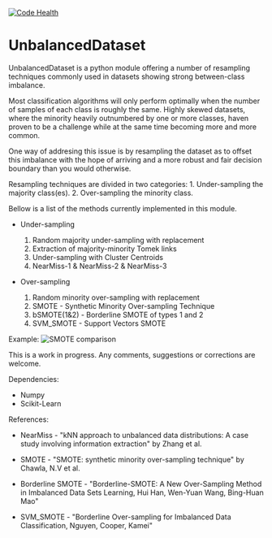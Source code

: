 [![Code Health](https://landscape.io/github/fmfn/UnbalancedDataset/master/landscape.svg?style=flat)](https://landscape.io/github/fmfn/UnbalancedDataset/master)

UnbalancedDataset
=================

UnbalancedDataset is a python module offering a number of resampling techniques commonly used in datasets showing strong between-class imbalance.

Most classification algorithms will only perform optimally when the number of samples of each class is roughly the same. Highly skewed datasets, where the minority heavily outnumbered by one or more classes, haven proven to be a challenge while at the same time becoming more and more common.

One way of addresing this issue is by resampling the dataset as to offset this imbalance with the hope of arriving and a more robust and fair decision boundary than you would otherwise.

Resampling techniques are divided in two categories:
    1. Under-sampling the majority class(es).
    2. Over-sampling the minority class.
    
Bellow is a list of the methods currently implemented in this module.

* Under-sampling
    1. Random majority under-sampling with replacement
    2. Extraction of majority-minority Tomek links
    3. Under-sampling with Cluster Centroids
    4. NearMiss-1 & NearMiss-2 & NearMiss-3

* Over-sampling
    1. Random minority over-sampling with replacement
    2. SMOTE - Synthetic Minority Over-sampling Technique
    3. bSMOTE(1&2) - Borderline SMOTE of types 1 and 2
    4. SVM_SMOTE - Support Vectors SMOTE

Example:
![SMOTE comparison](http://i.imgur.com/s8JHWPp.png)

This is a work in progress. Any comments, suggestions or corrections are welcome.

Dependencies:
* Numpy
* Scikit-Learn

References:

* NearMiss - "kNN approach to unbalanced data distributions: A case study involving information extraction" by Zhang et al.

* SMOTE - "SMOTE: synthetic minority over-sampling technique" by Chawla, N.V et al.

* Borderline SMOTE -  "Borderline-SMOTE: A New Over-Sampling Method in Imbalanced Data Sets Learning, Hui Han, Wen-Yuan Wang, Bing-Huan Mao"

* SVM_SMOTE - "Borderline Over-sampling for Imbalanced Data Classification, Nguyen, Cooper, Kamei"
